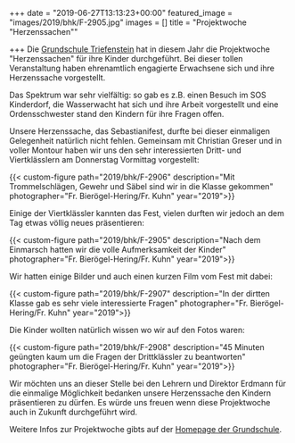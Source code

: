 +++
date = "2019-06-27T13:13:23+00:00"
featured_image = "images/2019/bhk/F-2905.jpg"
images = []
title = "Projektwoche \"Herzenssachen\""

+++
Die [Grundschule Triefenstein](http://www.grundschule-triefenstein.de) hat in diesem Jahr die Projektwoche "Herzenssachen" für ihre Kinder durchgeführt.
Bei dieser tollen Veranstaltung haben ehrenamtlich engagierte Erwachsene sich und ihre Herzenssache vorgestellt.
<!--more-->
Das Spektrum war sehr vielfältig: so gab es z.B. einen Besuch im SOS Kinderdorf, die Wasserwacht hat sich und ihre Arbeit vorgestellt und eine Ordensschwester stand den Kindern für ihre Fragen offen.

Unsere Herzenssache, das Sebastianifest, durfte bei dieser einmaligen Gelegenheit natürlich nicht fehlen.
Gemeinsam mit Christian Greser und in voller Montour haben wir uns den sehr interessierten Dritt- und Viertklässlern am Donnerstag Vormittag vorgestellt:

{{< custom-figure path="2019/bhk/F-2906" description="Mit Trommelschlägen, Gewehr und Säbel sind wir in die Klasse gekommen" photographer="Fr. Bierögel-Hering/Fr. Kuhn" year="2019">}}

Einige der Viertklässler kannten das Fest, vielen durften wir jedoch an dem Tag etwas völlig neues präsentieren:

{{< custom-figure path="2019/bhk/F-2905" description="Nach dem Einmarsch hatten wir die volle Aufmerksamkeit der Kinder" photographer="Fr. Bierögel-Hering/Fr. Kuhn" year="2019">}}

Wir hatten einige Bilder und auch einen kurzen Film vom Fest mit dabei:

{{< custom-figure path="2019/bhk/F-2907" description="In der dirtten Klasse gab es sehr viele interessierte Fragen" photographer="Fr. Bierögel-Hering/Fr. Kuhn" year="2019">}}

Die Kinder wollten natürlich wissen wo wir auf den Fotos waren:

{{< custom-figure path="2019/bhk/F-2908" description="45 Minuten geüngten kaum um die Fragen der Drittklässler zu beantworten" photographer="Fr. Bierögel-Hering/Fr. Kuhn" year="2019">}}

Wir möchten uns an dieser Stelle bei den Lehrern und Direktor Erdmann für die einmalige Möglichkeit bedanken unsere Herzenssache den Kindern präsentieren zu dürfen.
Es würde uns freuen wenn diese Projektwoche auch in Zukunft durchgeführt wird.

Weitere Infos zur Projektwoche gibts auf der [Homepage der Grundschule](http://www.grundschule-triefenstein.de/2019/06/27/donnerstag-projektwoche-herzenssachen/).

